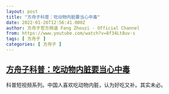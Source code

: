 ```yaml
---
layout: post
title: "方舟子科普：吃动物内脏要当心中毒"
date: 2022-01-26T12:56:41.000Z
author: 方舟子官方频道 Fang Zhouzi - Official Channel
from: https://www.youtube.com/watch?v=8f34Lt8uv-s
tags: [ 方舟子 ]
categories: [ 方舟子 ]
---
```

<!--1643201801000-->
[方舟子科普：吃动物内脏要当心中毒](https://www.youtube.com/watch?v=8f34Lt8uv-s)
------

<div>
科普短视频系列。中国人喜欢吃动物内脏，认为好吃又补。其实未必。
</div>
